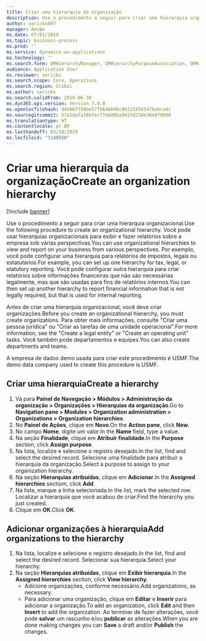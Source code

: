 ```yaml
---
title: Criar uma hierarquia da organização
description: Use o procedimento a seguir para criar uma hierarquia organizacional.
author: sericks007
manager: AnnBe
ms.date: 07/01/2019
ms.topic: business-process
ms.prod: ''
ms.service: dynamics-ax-applications
ms.technology: ''
ms.search.form: OMHierarchyManager, OMHierarchyPurposeAssociation, OMHierarchySelection, HierarchyDesigner
audience: Application User
ms.reviewer: sericks
ms.search.scope: Core, Operations
ms.search.region: Global
ms.author: sericks
ms.search.validFrom: 2016-06-30
ms.dyn365.ops.version: Version 7.0.0
ms.openlocfilehash: dde06f758be57fb646696c861218565476abcadc
ms.sourcegitcommit: 57e1dafa186fec77ddd8ba9425d238e36e0f0998
ms.translationtype: HT
ms.contentlocale: pt-BR
ms.lasthandoff: 03/18/2020
ms.locfileid: "3140550"
---
```

# <a name="create-an-organization-hierarchy"></a><span data-ttu-id="8b430-103">Criar uma hierarquia da organização</span><span class="sxs-lookup"><span data-stu-id="8b430-103">Create an organization hierarchy</span></span>

[!include [banner](../../includes/banner.md)]

<span data-ttu-id="8b430-104">Use o procedimento a seguir para criar uma hierarquia organizacional.</span><span class="sxs-lookup"><span data-stu-id="8b430-104">Use the following procedure to create an organizational hierarchy.</span></span> <span data-ttu-id="8b430-105">Você pode usar hierarquias organizacionais para exibir e fazer relatórios sobre a empresa sob várias perspectivas.</span><span class="sxs-lookup"><span data-stu-id="8b430-105">You can use organizational hierarchies to view and report on your business from various perspectives.</span></span> <span data-ttu-id="8b430-106">Por exemplo, você pode configurar uma hierarquia para relatórios de impostos, legais ou estatutários.</span><span class="sxs-lookup"><span data-stu-id="8b430-106">For example, you can set up one hierarchy for tax, legal, or statutory reporting.</span></span> <span data-ttu-id="8b430-107">Você pode configurar outra hierarquia para criar relatórios sobre informações financeiras que não são necessárias legalmente, mas que são usadas para fins de relatórios internos.</span><span class="sxs-lookup"><span data-stu-id="8b430-107">You can then set up another hierarchy to report financial information that is not legally required, but that is used for internal reporting.</span></span> 

<span data-ttu-id="8b430-108">Antes de criar uma hierarquia organizacional, você deve criar organizações.</span><span class="sxs-lookup"><span data-stu-id="8b430-108">Before you create an organizational hierarchy, you must create organizations.</span></span> <span data-ttu-id="8b430-109">Para obter mais informações, consulte "Criar uma pessoa jurídica" ou "Criar as tarefas de uma unidade operacional".</span><span class="sxs-lookup"><span data-stu-id="8b430-109">For more information, see the "Create a legal entity" or "Create an operating unit" tasks.</span></span> <span data-ttu-id="8b430-110">Você também pode departamentos e equipes.</span><span class="sxs-lookup"><span data-stu-id="8b430-110">You can also create departments and teams.</span></span> 

<span data-ttu-id="8b430-111">A empresa de dados demo usada para criar este procedimento é USMF.</span><span class="sxs-lookup"><span data-stu-id="8b430-111">The demo data company used to create this procedure is USMF.</span></span>

## <a name="create-a-hierarchy"></a><span data-ttu-id="8b430-112">Criar uma hierarquia</span><span class="sxs-lookup"><span data-stu-id="8b430-112">Create a hierarchy</span></span>
1. <span data-ttu-id="8b430-113">Vá para **Painel de Navegação > Módulos > Administração da organização > Organizações > Hierarquias da organização**.</span><span class="sxs-lookup"><span data-stu-id="8b430-113">Go to **Navigation pane > Modules > Organization administration > Organizations > Organization hierarchies**.</span></span>
2. <span data-ttu-id="8b430-114">No **Painel de Ações**, clique em **Novo**.</span><span class="sxs-lookup"><span data-stu-id="8b430-114">On the **Action pane**, click **New**.</span></span>
3. <span data-ttu-id="8b430-115">No campo **Nome**, digite um valor.</span><span class="sxs-lookup"><span data-stu-id="8b430-115">In the **Name** field, type a value.</span></span>
4. <span data-ttu-id="8b430-116">Na seção **Finalidade**, clique em **Atribuir finalidade**.</span><span class="sxs-lookup"><span data-stu-id="8b430-116">In the **Purpose** section, click **Assign purpose**.</span></span>
5. <span data-ttu-id="8b430-117">Na lista, localize e selecione o registro desejado.</span><span class="sxs-lookup"><span data-stu-id="8b430-117">In the list, find and select the desired record.</span></span> <span data-ttu-id="8b430-118">Selecione uma finalidade para atribuir a hierarquia da organização.</span><span class="sxs-lookup"><span data-stu-id="8b430-118">Select a purpose to assign to your organization hierarchy.</span></span>  
6. <span data-ttu-id="8b430-119">Na seção **Hierarquias atribuídas**, clique em **Adicionar**.</span><span class="sxs-lookup"><span data-stu-id="8b430-119">In the **Assigned hierarchies** sectiom, click **Add**.</span></span>
7. <span data-ttu-id="8b430-120">Na lista, marque a linha selecionada.</span><span class="sxs-lookup"><span data-stu-id="8b430-120">In the list, mark the selected row.</span></span> <span data-ttu-id="8b430-121">Localizar a hierarquia que você acabou de criar.</span><span class="sxs-lookup"><span data-stu-id="8b430-121">Find the hierarchy you just created.</span></span>  
8. <span data-ttu-id="8b430-122">Clique em **OK**.</span><span class="sxs-lookup"><span data-stu-id="8b430-122">Click **OK**.</span></span>

## <a name="add-organizations-to-the-hierarchy"></a><span data-ttu-id="8b430-123">Adicionar organizações à hierarquia</span><span class="sxs-lookup"><span data-stu-id="8b430-123">Add organizations to the hierarchy</span></span>
1. <span data-ttu-id="8b430-124">Na lista, localize e selecione o registro desejado.</span><span class="sxs-lookup"><span data-stu-id="8b430-124">In the list, find and select the desired record.</span></span> <span data-ttu-id="8b430-125">Selecionar sua hierarquia.</span><span class="sxs-lookup"><span data-stu-id="8b430-125">Select your hierarchy.</span></span>  
2. <span data-ttu-id="8b430-126">Na seção **Hierarquias atribuídas**, clique em **Exibir hierarquia**.</span><span class="sxs-lookup"><span data-stu-id="8b430-126">In the **Assigned hierarchies** section, click **View hierarchy**.</span></span>
    - <span data-ttu-id="8b430-127">Adicione organizações, conforme necessário.</span><span class="sxs-lookup"><span data-stu-id="8b430-127">Add organizations, as necessary.</span></span>  
    - <span data-ttu-id="8b430-128">Para adicionar uma organização, clique em **Editar** e **Inserir** para adicionar a organização.</span><span class="sxs-lookup"><span data-stu-id="8b430-128">To add an organization, click **Edit** and then **Insert** to add the organization.</span></span> <span data-ttu-id="8b430-129">Ao terminar de fazer alterações, você pode **salvar** um rascunho e/ou **publicar** as alterações.</span><span class="sxs-lookup"><span data-stu-id="8b430-129">When you are done making changes you can **Save** a draft and/or **Publish** the changes.</span></span>  


